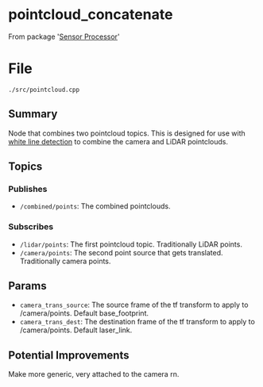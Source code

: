 # pointcloud_concatenate
From package '[Sensor Processor](https://github.com/iscumd/sensor_processor)'
# File
`./src/pointcloud.cpp`

## Summary 
 Node that combines two pointcloud topics. This is designed for use with [white line detection](https://github.com/iscumd/white_line_detection)
to combine the camera and LiDAR pointclouds.

## Topics

### Publishes
- `/combined/points`: The combined pointclouds.

### Subscribes
- `/lidar/points`: The first pointcloud topic. Traditionally LiDAR points.
- `/camera/points`: The second point source that gets translated. Traditionally camera points.

## Params
- `camera_trans_source`: The source frame of the tf transform to apply to /camera/points. Default base_footprint.
- `camera_trans_dest`: The destination frame of the tf transform to apply to /camera/points. Default laser_link.

## Potential Improvements
Make more generic, very attached to the camera rn. 

